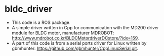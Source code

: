 # bldc_driver
- This code is a ROS package.
- A simple driver written in Cpp for communication with the MD200 driver module for BLDC motor, manufacturer MDROBOT: http://www.mdrobot.co.kr/BLDCMotordriverDCstore/?idx=159.
- A part of this code is from a serial ports driver for Linux written by gbmhunter: https://github.com/gbmhunter/CppLinuxSerial.git.
